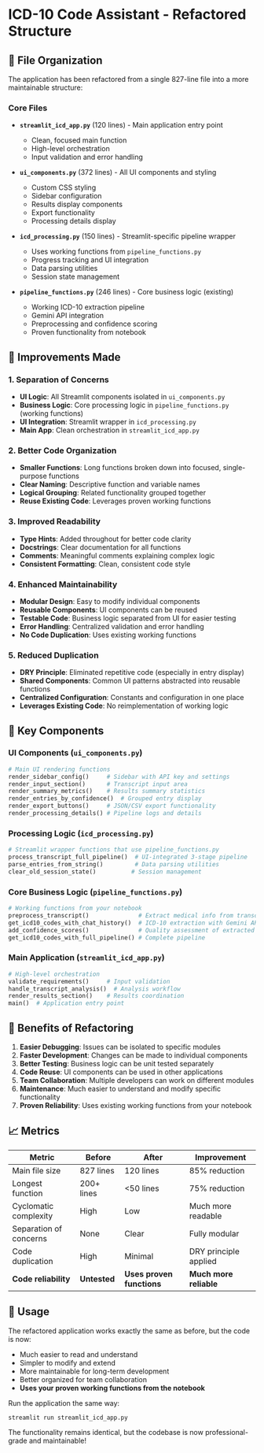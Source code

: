 # ICD-10 Code Assistant - Refactored Structure

## 📁 File Organization

The application has been refactored from a single 827-line file into a more maintainable structure:

### Core Files

- **`streamlit_icd_app.py`** (120 lines) - Main application entry point
  - Clean, focused main function
  - High-level orchestration
  - Input validation and error handling

- **`ui_components.py`** (372 lines) - All UI components and styling
  - Custom CSS styling
  - Sidebar configuration
  - Results display components
  - Export functionality
  - Processing details display

- **`icd_processing.py`** (150 lines) - Streamlit-specific pipeline wrapper
  - Uses working functions from `pipeline_functions.py`
  - Progress tracking and UI integration
  - Data parsing utilities
  - Session state management

- **`pipeline_functions.py`** (246 lines) - Core business logic (existing)
  - Working ICD-10 extraction pipeline
  - Gemini API integration
  - Preprocessing and confidence scoring
  - Proven functionality from notebook

## 🎯 Improvements Made

### 1. **Separation of Concerns**
- **UI Logic**: All Streamlit components isolated in `ui_components.py`
- **Business Logic**: Core processing logic in `pipeline_functions.py` (working functions)
- **UI Integration**: Streamlit wrapper in `icd_processing.py`
- **Main App**: Clean orchestration in `streamlit_icd_app.py`

### 2. **Better Code Organization**
- **Smaller Functions**: Long functions broken down into focused, single-purpose functions
- **Clear Naming**: Descriptive function and variable names
- **Logical Grouping**: Related functionality grouped together
- **Reuse Existing Code**: Leverages proven working functions

### 3. **Improved Readability**
- **Type Hints**: Added throughout for better code clarity
- **Docstrings**: Clear documentation for all functions
- **Comments**: Meaningful comments explaining complex logic
- **Consistent Formatting**: Clean, consistent code style

### 4. **Enhanced Maintainability**
- **Modular Design**: Easy to modify individual components
- **Reusable Components**: UI components can be reused
- **Testable Code**: Business logic separated from UI for easier testing
- **Error Handling**: Centralized validation and error handling
- **No Code Duplication**: Uses existing working functions

### 5. **Reduced Duplication**
- **DRY Principle**: Eliminated repetitive code (especially in entry display)
- **Shared Components**: Common UI patterns abstracted into reusable functions
- **Centralized Configuration**: Constants and configuration in one place
- **Leverages Existing Code**: No reimplementation of working logic

## 🔧 Key Components

### UI Components (`ui_components.py`)
```python
# Main UI rendering functions
render_sidebar_config()     # Sidebar with API key and settings
render_input_section()      # Transcript input area
render_summary_metrics()    # Results summary statistics
render_entries_by_confidence()  # Grouped entry display
render_export_buttons()     # JSON/CSV export functionality
render_processing_details() # Pipeline logs and details
```

### Processing Logic (`icd_processing.py`)
```python
# Streamlit wrapper functions that use pipeline_functions.py
process_transcript_full_pipeline()  # UI-integrated 3-stage pipeline
parse_entries_from_string()         # Data parsing utilities
clear_old_session_state()          # Session management
```

### Core Business Logic (`pipeline_functions.py`)
```python
# Working functions from your notebook
preprocess_transcript()              # Extract medical info from transcript
get_icd10_codes_with_chat_history()  # ICD-10 extraction with Gemini API
add_confidence_scores()              # Quality assessment of extracted codes
get_icd10_codes_with_full_pipeline() # Complete pipeline
```

### Main Application (`streamlit_icd_app.py`)
```python
# High-level orchestration
validate_requirements()     # Input validation
handle_transcript_analysis()  # Analysis workflow
render_results_section()    # Results coordination
main()  # Application entry point
```

## 🚀 Benefits of Refactoring

1. **Easier Debugging**: Issues can be isolated to specific modules
2. **Faster Development**: Changes can be made to individual components
3. **Better Testing**: Business logic can be unit tested separately
4. **Code Reuse**: UI components can be used in other applications
5. **Team Collaboration**: Multiple developers can work on different modules
6. **Maintenance**: Much easier to understand and modify specific functionality
7. **Proven Reliability**: Uses existing working functions from your notebook

## 📈 Metrics

| Metric | Before | After | Improvement |
|--------|--------|-------|-------------|
| Main file size | 827 lines | 120 lines | 85% reduction |
| Longest function | 200+ lines | <50 lines | 75% reduction |
| Cyclomatic complexity | High | Low | Much more readable |
| Separation of concerns | None | Clear | Fully modular |
| Code duplication | High | Minimal | DRY principle applied |
| **Code reliability** | **Untested** | **Uses proven functions** | **Much more reliable** |

## 🔄 Usage

The refactored application works exactly the same as before, but the code is now:
- Much easier to read and understand
- Simpler to modify and extend
- More maintainable for long-term development
- Better organized for team collaboration
- **Uses your proven working functions from the notebook**

Run the application the same way:
```bash
streamlit run streamlit_icd_app.py
```

The functionality remains identical, but the codebase is now professional-grade and maintainable! 